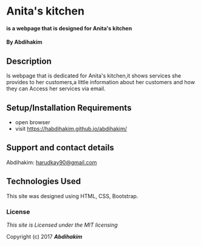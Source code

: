 # Anita's kitchen

#### is a webpage that is designed for Anita's kitchen

#### By **Abdihakim**

## Description

Is webpage that is dedicated for Anita's kitchen,it shows services she  provides to her customers,a little information about her customers and how they can Access her services via email.

## Setup/Installation Requirements

* open browser
* visit https://habdihakim.github.io/abdihakim/

## Support and contact details

Abdihakim: harudkay90@gmail.com

## Technologies Used

This site was designed using HTML, CSS, Bootstrap.

### License

*This site is Licensed under the MIT licensing*

Copyright (c) 2017 **_Abdihakim_**
